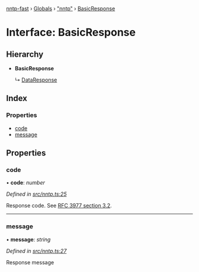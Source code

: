 [nntp-fast](../README.md) › [Globals](../globals.md) › ["nntp"](../modules/_nntp_.md) › [BasicResponse](_nntp_.basicresponse.md)

# Interface: BasicResponse

## Hierarchy

* **BasicResponse**

  ↳ [DataResponse](_nntp_.dataresponse.md)

## Index

### Properties

* [code](_nntp_.basicresponse.md#code)
* [message](_nntp_.basicresponse.md#message)

## Properties

###  code

• **code**: *number*

*Defined in [src/nntp.ts:25](https://github.com/DasKraken/nntp-fast/blob/08294ae/src/nntp.ts#L25)*

Response code. See [RFC 3977 section 3.2](https://tools.ietf.org/html/rfc3977#section-3.2).

___

###  message

• **message**: *string*

*Defined in [src/nntp.ts:27](https://github.com/DasKraken/nntp-fast/blob/08294ae/src/nntp.ts#L27)*

Response message
